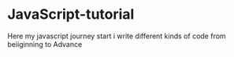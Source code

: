 # JavaScript-tutorial
Here my javascript journey start i write different kinds of code from beiiginning to Advance 
